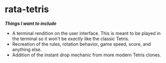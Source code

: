 # rata-tetris
***Things I want to include***
- A terminal rendition on the user interface. This is meant to be played in the terminal so it won't be _exactly_ like the classic Tetris.
- Recreation of the rules, rotation behavior, game speed, score, and anything else.
- Addition of the instant drop mechanic from more modern Tetris clones.